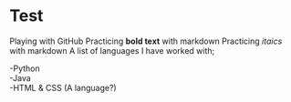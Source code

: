 # Test
Playing with GitHub
Practicing **bold text** with markdown
Practicing *itaics* with markdown
A list of languages I have worked with;

-Python  
-Java  
-HTML & CSS (A language?) 
